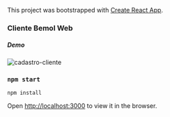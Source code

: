 This project was bootstrapped with [Create React App](https://github.com/facebook/create-react-app).

### Cliente Bemol Web
##### Demo
![cadastro-cliente](https://user-images.githubusercontent.com/47642347/88446237-44e92380-cdf6-11ea-8bf0-ca7cd64540b5.gif)


### `npm start`

```
npm install
```
Open [http://localhost:3000](http://localhost:3000) to view it in the browser.


